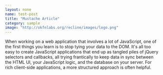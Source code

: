 ```yaml
---
layout: none
name: test-post
title: "Mustache Article"
category: sample
image: "http://okfnlabs.org/recline/images/logo.png"
---
```


When working on a web application that involves a lot of JavaScript, one of the first things 
you learn is to stop tying your data to the DOM. It's all too easy to create JavaScript
applications that end up as tangled piles of jQuery selectors and callbacks, 
all trying frantically to keep data in sync between the HTML UI, your JavaScript 
logic, and the database on your server. For rich client-side applications, 
a more structured approach is often helpful.